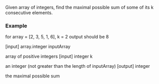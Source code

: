 Given array of integers, find the maximal possible sum of some of its k consecutive elements.

### Example

for array = [2, 3, 5, 1, 6], k = 2 output should be 8

[input] array.integer inputArray

array of positive integers
[input] integer k

an integer (not greater than the length of inputArray)
[output] integer

the maximal possible sum
